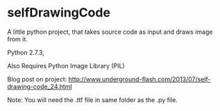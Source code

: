selfDrawingCode
===============

A little python project, that takes source code as input and draws image from it.

Python 2.7.3,

Also Requires Python Image Library (PIL)

Blog post on project: http://www.underground-flash.com/2013/07/self-drawing-code_24.html

Note:  You will need the .ttf file in same folder as the .py file.


